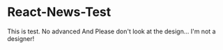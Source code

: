 # React-News-Test
This is test. No advanced
And
Please don't look at the design... I'm not a designer!
